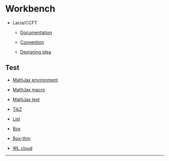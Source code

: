 # Workbench

* Lacia/CCFT

    * [Documentation](workbench/Lacia-CCFT/doc.md)

    * [Convention](workbench/Lacia-CCFT/convention.md)

    * [Designing idea](workbench/Lacia-CCFT/idea.md)

## Test

* [MathJax environment](workbench/test/env.md)

* [MathJax macro](workbench/test/macro.md)

* [MathJax test](workbench/test/mathjax-test.md)

* [TikZ](workbench/test/tikz.md)

* [List](workbench/test/list.md)

* [Box](workbench/test/box.md)

* [Box-thm](workbench/test/box-thm.md)

* [WL cloud](workbench/test/wl-cloud.md)

<!-- ## Dev

* [Website development](workbench/dev/web-dev.md)

* [Subtitle overrides](workbench/dev/subtitle.md)

* [MathJax configuration](workbench/dev/mathjax-config.md)

* [Customizing shortcuts via Karabiner](workbench/dev/hotkey.md) -->

---
